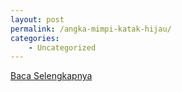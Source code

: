 ```yaml
---
layout: post
permalink: /angka-mimpi-katak-hijau/
categories:
    - Uncategorized
---
```


[Baca Selengkapnya](/03)